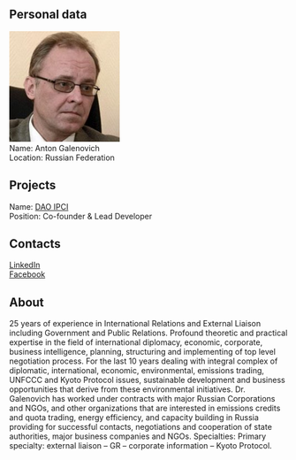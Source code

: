 ## Personal data
![anton galenovich photo](photo/anton_galenovich.jpg)  
Name:   Anton Galenovich  
Location: Russian Federation  
## Projects 
Name: [DAO IPCI](../projects/dao_ipci.md)  
Position: Co-founder & Lead Developer   
## Contacts
[LinkedIn](https://www.linkedin.com/in/anton-galenovich-4115818/)      
[Facebook](https://www.facebook.com/anton.galenovich)
## About
25 years of experience in International Relations and External Liaison including Government and Public Relations. Profound theoretic and practical expertise in the field of international diplomacy, economic, corporate, business intelligence, planning, structuring and implementing of top level negotiation process.
For the last 10 years dealing with integral complex of diplomatic, international, economic, environmental, emissions trading, UNFCCC and Kyoto Protocol issues, sustainable development and business opportunities that derive from these environmental initiatives. 
Dr. Galenovich has worked under contracts with major Russian Corporations and NGOs, and other organizations that are interested in emissions credits and quota trading, energy efficiency, and capacity building in Russia providing for successful contacts, negotiations and cooperation of state authorities, major business companies and NGOs.
Specialties: Primary specialty: external liaison – GR – corporate information – Kyoto Protocol.
